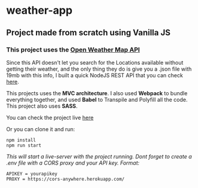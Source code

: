 # weather-app

## Project made from scratch using Vanilla JS

### This project uses the [Open Weather Map API](https://openweathermap.org/api)

Since this API doesn't let you search for the Locations available without getting their weather, and the only thing they do is give you a .json file with 19mb with this info, I built a quick NodeJS REST API that you can check [here](https://github.com/fidalgodev/cities-ids-api).

This projects uses the **MVC architecture**. I also used **Webpack** to bundle everything together, and used **Babel** to Transpile and Polyfill all the code. This project also uses **SASS**.

You can check the project live [here](https://fidalgodev.github.io/weather-app/)

Or you can clone it and run:

```shell
npm install
npm run start
```

_This will start a live-server with the project running. Dont forget to create a .env file with a CORS proxy and your API key. Format:_

```shell
APIKEY = yourapikey
PROXY = https://cors-anywhere.herokuapp.com/
```
